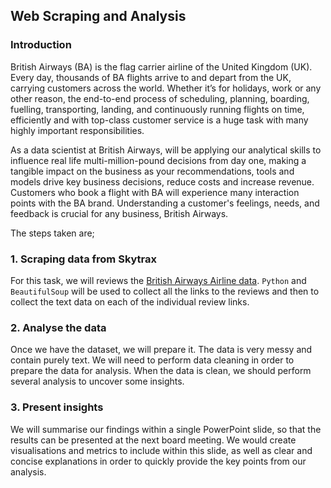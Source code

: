 ## Web Scraping and Analysis

### Introduction 
British Airways (BA) is the flag carrier airline of the United Kingdom (UK). Every day, thousands of BA flights arrive to and depart from the UK, carrying customers across the world. Whether it’s for holidays, work or any other reason, the end-to-end process of scheduling, planning, boarding, fuelling, transporting, landing, and continuously running flights on time, efficiently and with top-class customer service is a huge task with many highly important responsibilities.

As a data scientist at British Airways, will be applying  our analytical skills to influence real life multi-million-pound decisions from day one, making a tangible impact on the business as your recommendations, tools and models drive key business decisions, reduce costs and increase revenue. Customers who book a flight with BA will experience many interaction points with the BA brand. Understanding a customer's feelings, needs, and feedback is crucial for any business, British Airways. 

The steps taken are;

### 1. Scraping data from Skytrax

For this task, we will reviews the [British Airways Airline data](https://www.airlinequality.com/airline-reviews/british-airways).  `Python` and `BeautifulSoup` will be used to collect all the links to the reviews and then to collect the text data on each of the individual review links.

### 2. Analyse the data

Once we have the dataset, we will prepare it. The data is very messy and contain purely text. We will need to perform data cleaning in order to prepare the data for analysis. When the data is clean, we should perform several analysis to uncover some insights. 

### 3. Present insights

We will summarise our findings within a single PowerPoint slide, so that the results can be presented at the next board meeting. We would create visualisations and metrics to include within this slide, as well as clear and concise explanations in order to quickly provide the key points from our analysis.
